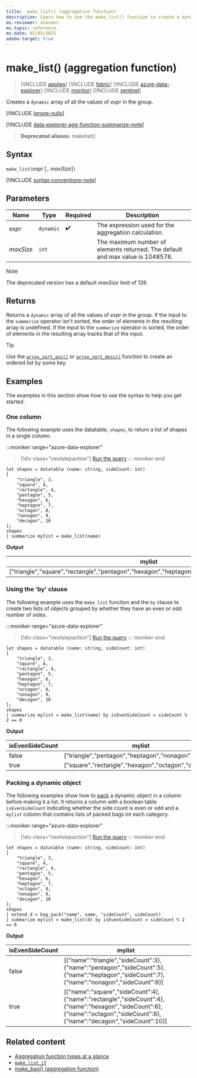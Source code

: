 ```yaml
---
title:  make_list() (aggregation function)
description: Learn how to use the make_list() function to create a dynamic JSON object array of all the values of the expressions in the group.
ms.reviewer: alexans
ms.topic: reference
ms.date: 02/03/2025
adobe-target: true
---
```

# make_list() (aggregation function)

> [!INCLUDE [applies](../includes/applies-to-version/applies.md)] [!INCLUDE [fabric](../includes/applies-to-version/fabric.md)] [!INCLUDE [azure-data-explorer](../includes/applies-to-version/azure-data-explorer.md)] [!INCLUDE [monitor](../includes/applies-to-version/monitor.md)] [!INCLUDE [sentinel](../includes/applies-to-version/sentinel.md)]

Creates a `dynamic` array of all the values of *expr* in the group.

[!INCLUDE [ignore-nulls](../includes/ignore-nulls.md)]

[!INCLUDE [data-explorer-agg-function-summarize-note](../includes/agg-function-summarize-note.md)]

> **Deprecated aliases:** makelist()

## Syntax

`make_list(`*expr* [`,` *maxSize*]`)`

[!INCLUDE [syntax-conventions-note](../includes/syntax-conventions-note.md)]

## Parameters

| Name | Type | Required | Description |
|--|--|--|--|
| *expr* | `dynamic` |  :heavy_check_mark: | The expression used for the aggregation calculation. |
| *maxSize* | `int` |  | The maximum number of elements returned. The default and max value is 1048576. |

> [!NOTE]
> The deprecated version has a default *maxSize* limit of 128.

## Returns

Returns a `dynamic` array of all the values of *expr* in the group.
If the input to the `summarize` operator isn't sorted, the order of elements in the resulting array is undefined.
If the input to the `summarize` operator is sorted, the order of elements in the resulting array tracks that of the input.

> [!TIP]
> Use the [`array_sort_asc()`](array-sort-asc-function.md) or [`array_sort_desc()`](array-sort-desc-function.md) function to create an ordered list by some key.

## Examples

The examples in this section show how to use the syntax to help you get started.

### One column

The following example uses the datatable, `shapes`, to return a list of shapes in a single column.

:::moniker range="azure-data-explorer"
> [!div class="nextstepaction"]
> <a href="https://dataexplorer.azure.com/clusters/help/databases/Samples?query=H4sIAAAAAAAAA0XPzwrCMAwG8Huh7xB2crCD4v+JJx9DROIWtmKbzrYDFR/eTldNLuGX7/JpCuBb7MjDHmoMcS+aYMJoqAQfnOKmAK9qOtieQwmKQy7FUQqIk8U/cqMpK2BejOZvPbpBFkkcVSHFftgRB2wsR1sma+k+0upPXYqtk9kq0SYRWx5pm6imaqTZVIrTTopvUSle4Htj0KkngXlo5UMsb/BK5+H+dM/ff3I+dBkBAAA=" target="_blank">Run the query</a>
::: moniker-end

```kusto
let shapes = datatable (name: string, sideCount: int)
[
    "triangle", 3,
    "square", 4,
    "rectangle", 4,
    "pentagon", 5,
    "hexagon", 6,
    "heptagon", 7,
    "octagon", 8,
    "nonagon", 9,
    "decagon", 10
];
shapes
| summarize mylist = make_list(name)
```

**Output**

|mylist|
|---|
|["triangle","square","rectangle","pentagon","hexagon","heptagon","octagon","nonagon","decagon"]|

### Using the 'by' clause

The following example uses the `make_list` function and  the `by` clause to create two lists of objects grouped by whether they have an even or odd number of sides.

:::moniker range="azure-data-explorer"
> [!div class="nextstepaction"]
> <a href="https://dataexplorer.azure.com/clusters/help/databases/Samples?query=H4sIAAAAAAAAA0XQ3YrCMBAF4PtA3uEgCCv0wp/d9Y9eiU/gpYjEdqjBZlqbVFR8eKPbcSc3w5dzc6akAH80NXmkyE2I71ASvtg4WsCHxnKRwNucVlXLYQHLYaDVVivE6cV/w0VJvQSTpDN/bk3zkm+RhrIgsQ/WxMEUFUf7ETvStaPff6olNhWrMqGZEFfc0Vwop6yj0VCr3VKrv6JaPeBb50xj7wR3K60PsbwzJ9q/9nf3AQ43WL++EG+kfAx9DoE+xkhTDJ/VCjwFQQEAAA==" target="_blank">Run the query</a>
::: moniker-end

```kusto
let shapes = datatable (name: string, sideCount: int)
[
    "triangle", 3,
    "square", 4,
    "rectangle", 4,
    "pentagon", 5,
    "hexagon", 6,
    "heptagon", 7,
    "octagon", 8,
    "nonagon", 9,
    "decagon", 10
];
shapes
| summarize mylist = make_list(name) by isEvenSideCount = sideCount % 2 == 0
```

**Output**

|isEvenSideCount| mylist|
|---|---|
|false|["triangle","pentagon","heptagon","nonagon"]|
|true|["square","rectangle","hexagon","octagon","decagon"]|

### Packing a dynamic object

The following examples show how to [pack](pack-function.md) a dynamic object in a column before making it a list. It returns a column with a boolean table `isEvenSideCount` indicating whether the side count is even or odd and a `mylist` column that contains lists of packed bags int each category.

:::moniker range="azure-data-explorer"
> [!div class="nextstepaction"]
> <a href="https://dataexplorer.azure.com/clusters/help/databases/Samples?query=H4sIAAAAAAAAA03Pz0rEMBAG8Hsg7zAUhBZ6WP/rSk/iE3gUWabN0A3bTGuTyq748E6ws5ocEn75JvANlCDucaIIDThMstuBoGQMtIWYZs99DdE7eh4XTlvwnCpr3qwBWYW8I/cDFTVc16vFjwXnLDcqM3VJY2eciBP2I4vdqu3puNLdH00au1cbO6UHJR55pUclR91Klxtr3p+s+S1qzTfQMRE7cFK6xX43YXcoi9xZ0vmopYZ2Lv71r/JwXELA2X8RhNPgY5JPAh5ol++lq6A9gY8vn8SvOiaJ8xdwAVfQNLD5ARd0KSV7AQAA" target="_blank">Run the query</a>
::: moniker-end

```kusto
let shapes = datatable (name: string, sideCount: int)
[
    "triangle", 3,
    "square", 4,
    "rectangle", 4,
    "pentagon", 5,
    "hexagon", 6,
    "heptagon", 7,
    "octagon", 8,
    "nonagon", 9,
    "decagon", 10
];
shapes
| extend d = bag_pack("name", name, "sideCount", sideCount)
| summarize mylist = make_list(d) by isEvenSideCount = sideCount % 2 == 0
```

**Output**

|isEvenSideCount|mylist|
|---|---|
|false|[{"name":"triangle","sideCount":3},{"name":"pentagon","sideCount":5},{"name":"heptagon","sideCount":7},{"name":"nonagon","sideCount":9}]|
|true|[{"name":"square","sideCount":4},{"name":"rectangle","sideCount":4},{"name":"hexagon","sideCount":6},{"name":"octagon","sideCount":8},{"name":"decagon","sideCount":10}]|

## Related content

* [Aggregation function types at a glance](aggregation-functions.md)
* [`make_list_if`](make-list-if-aggregation-function.md)
* [make_bag() (aggregation function)](make-bag-aggregation-function.md)
